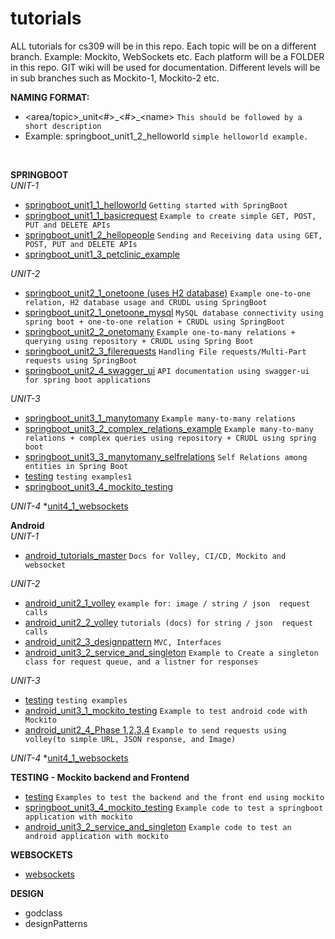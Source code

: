 # tutorials

ALL tutorials for cs309 will be in this repo.
Each topic will be on a different branch. Example: Mockito, WebSockets etc.
Each platform will be a FOLDER in this repo.
GIT wiki will be used for documentation.
Different levels will be in sub branches such as Mockito-1, Mockito-2 etc.


**NAMING FORMAT:** 
*  \<area/topic\>\_unit<#>\_\<\#\>\_\<name\>    `This should be followed by a short description`
*  Example: springboot_unit1_2_helloworld   `simple helloworld example.`

 <br/>
 

**SPRINGBOOT**  
*UNIT-1*
*  [springboot_unit1_1_helloworld](https://git.linux.iastate.edu/cs309/tutorials/tree/springboot_unit1_1_helloworld) `Getting started with SpringBoot`
*  [springboot_unit1_1_basicrequest](https://git.linux.iastate.edu/cs309/tutorials/tree/springboot_unit1_1_basicrequest) `Example to create simple GET, POST, PUT and DELETE APIs`
*  [springboot_unit1_2_hellopeople](https://git.linux.iastate.edu/cs309/tutorials/tree/springboot_unit1_2_hellopeople) `Sending and Receiving data using GET, POST, PUT and DELETE APIs`
*  [springboot_unit1_3_petclinic_example](https://git.linux.iastate.edu/cs309/tutorials/tree/springboot_unit1_3_petclinic_example) 

*UNIT-2*
*  [springboot_unit2_1_onetoone  (uses H2 database)](https://git.linux.iastate.edu/cs309/tutorials/tree/springboot_unit2_1_onetoone) `Example one-to-one relation, H2 database usage and CRUDL using SpringBoot`
*  [springboot_unit2_1_onetoone_mysql](https://git.linux.iastate.edu/cs309/tutorials/tree/springboot_unit2_1_onetoone_mysql) `MySQL database connectivity using spring boot + one-to-one relation + CRUDL using SpringBoot`
*  [springboot_unit2_2_onetomany](https://git.linux.iastate.edu/cs309/tutorials/tree/springboot_unit2_2_onetomany) `Example one-to-many relations + querying using repository + CRUDL using Spring Boot`
*  [springboot_unit2_3_filerequests](https://git.linux.iastate.edu/cs309/tutorials/tree/springboot_unit2_3_filerequests) `Handling File requests/Multi-Part requests using SpringBoot`
*  [springboot_unit2_4_swagger_ui](https://git.linux.iastate.edu/cs309/tutorials/tree/springboot_unit2_4_swagger_ui) `API documentation using swagger-ui for spring boot applications`

*UNIT-3*
*  [springboot_unit3_1_manytomany](https://git.linux.iastate.edu/cs309/tutorials/tree/springboot_unit3_1_manytomany) `Example many-to-many relations`
*  [springboot_unit3_2_complex_relations_example](https://git.linux.iastate.edu/cs309/tutorials/tree/springboot_unit3_2_complex_relations_example) `Example many-to-many relations + complex queries using repository + CRUDL using spring boot`
*  [springboot_unit3_3_manytomany_selfrelations](https://git.linux.iastate.edu/cs309/tutorials/tree/springboot_unit3_3_manytomany_selfrelations) `Self Relations among entities in Spring Boot`
*  [testing](https://git.linux.iastate.edu/cs309/tutorials/tree/testing) `testing examples1`
*  [springboot_unit3_4_mockito_testing](https://git.linux.iastate.edu/cs309/tutorials/tree/springboot_unit3_4_mockito_testing)

*UNIT-4*
*[unit4_1_websockets](https://git.linux.iastate.edu/cs309/tutorials/tree/websockets)

**Android**  
*UNIT-1*
* [android_tutorials_master](https://git.linux.iastate.edu/cs309/tutorials/tree/android_tutorials_master) `Docs for Volley, CI/CD, Mockito and websocket`

*UNIT-2*
* [android_unit2_1_volley](https://git.linux.iastate.edu/cs309/tutorials/tree/android_unit2_1_volley) `example for: image / string / json  request calls`
* [android_unit2_2_volley](https://git.linux.iastate.edu/cs309/tutorials/tree/android_unit2_2_volley) `tutorials (docs) for string / json  request calls `
* [android_unit2_3_designpattern](https://git.linux.iastate.edu/cs309/tutorials/tree/android_unit2_3_designpattern) `MVC, Interfaces`
* [android_unit3_2_service_and_singleton](https://git.linux.iastate.edu/cs309/tutorials/tree/android_unit3_2_service_and_singleton) `Example to Create a singleton class for request queue, and a listner for responses`


*UNIT-3*
* [testing](https://git.linux.iastate.edu/cs309/tutorials/tree/testing) `testing examples`
* [android_unit3_1_mockito_testing](https://git.linux.iastate.edu/cs309/tutorials/tree/android_unit3_1_mockito_testing) `Example to test android code with Mockito`
* [android_unit2_4_Phase 1,2,3,4](https://git.linux.iastate.edu/cs309/tutorials/tree/android_unit2_4_phases) `Example to send requests using volley(to simple URL, JSON response, and Image)`

*UNIT-4*
*[unit4_1_websockets](https://git.linux.iastate.edu/cs309/tutorials/tree/websockets)


**TESTING - Mockito backend and Frontend**
*  [testing](https://git.linux.iastate.edu/cs309/tutorials/tree/testing) `Examples to test the backend and the front end using mockito`
*  [springboot_unit3_4_mockito_testing](https://git.linux.iastate.edu/cs309/tutorials/tree/springboot_unit3_4_mockito_testing) `Example code to test a springboot application with mockito`
*  [android_unit3_2_service_and_singleton](https://git.linux.iastate.edu/cs309/tutorials/tree/android_unit3_2_service_and_singleton) `Example code to test an android application with mockito`

**WEBSOCKETS**
*  [websockets](https://git.linux.iastate.edu/cs309/tutorials/tree/websockets)


**DESIGN**
*  godclass
*  designPatterns


